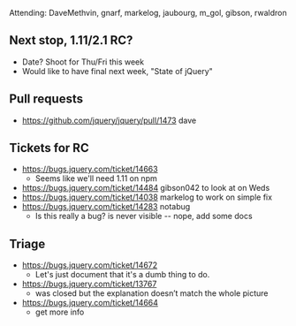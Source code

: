 Attending: DaveMethvin, gnarf, markelog, jaubourg, m_gol, gibson, rwaldron

## Next stop, 1.11/2.1 RC?
* Date? Shoot for Thu/Fri this week
* Would like to have final next week, "State of jQuery"

## Pull requests
* https://github.com/jquery/jquery/pull/1473 dave

## Tickets for RC
* https://bugs.jquery.com/ticket/14663
  - Seems like we'll need 1.11 on npm
* https://bugs.jquery.com/ticket/14484 gibson042 to look at on Weds
* https://bugs.jquery.com/ticket/14038 markelog to work on simple fix
* https://bugs.jquery.com/ticket/14283 notabug
  - Is this really a bug? <col> is never visible -- nope, add some docs
  
## Triage
* https://bugs.jquery.com/ticket/14672
  - Let's just document that it's a dumb thing to do.
* https://bugs.jquery.com/ticket/13767
  - was closed but the explanation doesn’t match the whole picture
* https://bugs.jquery.com/ticket/14664
  - get more info
